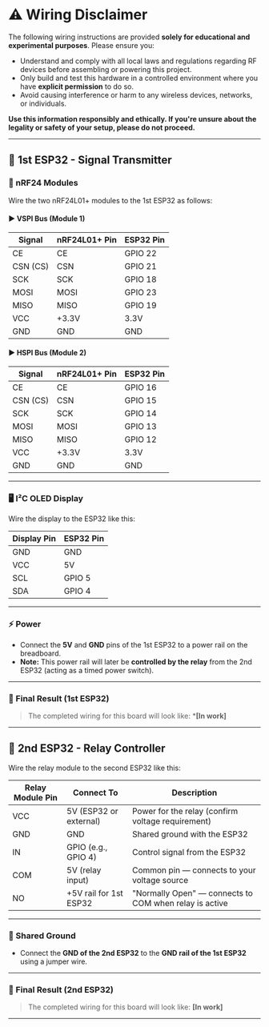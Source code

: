 # ⚠️ Wiring Disclaimer

The following wiring instructions are provided **solely for educational and experimental purposes**. Please ensure you:

- Understand and comply with all local laws and regulations regarding RF devices before assembling or powering this project.
- Only build and test this hardware in a controlled environment where you have **explicit permission** to do so.
- Avoid causing interference or harm to any wireless devices, networks, or individuals.

**Use this information responsibly and ethically. If you're unsure about the legality or safety of your setup, please do not proceed.**

---


## 🧠 1st ESP32 - Signal Transmitter

### 📡 nRF24 Modules

Wire the two nRF24L01+ modules to the 1st ESP32 as follows:

#### ▶️ VSPI Bus (Module 1)

| **Signal** | **nRF24L01+ Pin** | **ESP32 Pin** |
| ---------- | ----------------- | ------------- |
| CE         | CE                | GPIO 22       |
| CSN (CS)   | CSN               | GPIO 21       |
| SCK        | SCK               | GPIO 18       |
| MOSI       | MOSI              | GPIO 23       |
| MISO       | MISO              | GPIO 19       |
| VCC        | +3.3V             | 3.3V          |
| GND        | GND               | GND           |


#### ▶️ HSPI Bus (Module 2)

| **Signal** | **nRF24L01+ Pin** | **ESP32 Pin** |
| ---------- | ----------------- | ------------- |
| CE         | CE                | GPIO 16       |
| CSN (CS)   | CSN               | GPIO 15       |
| SCK        | SCK               | GPIO 14       |
| MOSI       | MOSI              | GPIO 13       |
| MISO       | MISO              | GPIO 12       |
| VCC        | +3.3V             | 3.3V          |
| GND        | GND               | GND           |


---


### 🖥️ I²C OLED Display

Wire the display to the ESP32 like this:

| **Display Pin** | **ESP32 Pin** |
| --------------- | ------------- |
| GND             | GND           |
| VCC             | 5V            |
| SCL             | GPIO 5        |
| SDA             | GPIO 4        |


---


### ⚡ Power

- Connect the **5V** and **GND** pins of the 1st ESP32 to a power rail on the breadboard.
- **Note:** This power rail will later be **controlled by the relay** from the 2nd ESP32 (acting as a timed power switch).


---


### 🧩 Final Result (1st ESP32)

> The completed wiring for this board will look like:
> ***[In work]**


---


## 🔌 2nd ESP32 - Relay Controller

Wire the relay module to the second ESP32 like this:

| **Relay Module Pin** | **Connect To**               | **Description**                                                              |
|----------------------|------------------------------|------------------------------------------------------------------------------|
| VCC                  | 5V (ESP32 or external)       | Power for the relay (confirm voltage requirement)                           |
| GND                  | GND                          | Shared ground with the ESP32                                                |
| IN                   | GPIO (e.g., GPIO 4)          | Control signal from the ESP32                                               |
| COM                  | 5V (relay input)             | Common pin — connects to your voltage source                                |
| NO                   | +5V rail for 1st ESP32       | "Normally Open" — connects to COM when relay is active                      |


---


### 🔄 Shared Ground

- Connect the **GND of the 2nd ESP32** to the **GND rail of the 1st ESP32** using a jumper wire.


---


### 🧩 Final Result (2nd ESP32)

> The completed wiring for this board will look like:
> **[In work]**

---
